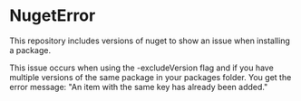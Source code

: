 # NugetError

This repository includes versions of nuget to show an issue when installing a package. 

This issue occurs when using the -excludeVersion flag and if you have multiple versions of the same package in your packages folder. You get the error message: "An item with the same key has already been added."
